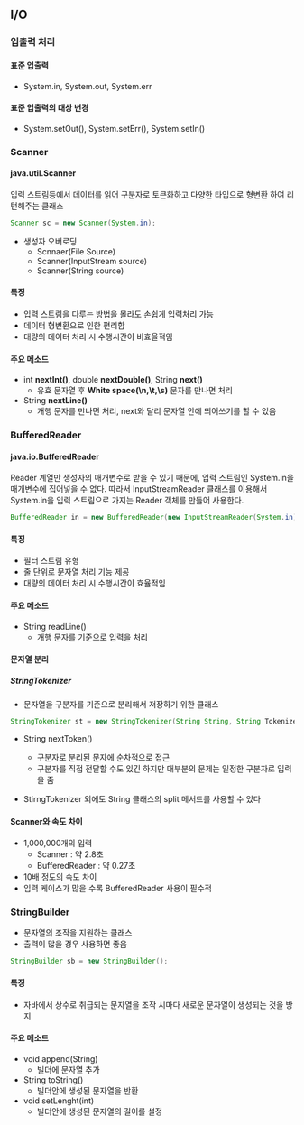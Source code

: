 ## I/O

### 입출력 처리

#### 표준 입출력

- System.in, System.out, System.err

#### 표준 입출력의 대상 변경

- System.setOut(), System.setErr(), System.setIn() 


### Scanner

#### java.util.Scanner

입력 스트림등에서 데이터를 읽어 구분자로 토큰화하고 다양한 타입으로 형변환 하여 리턴해주는 클래스
```java
Scanner sc = new Scanner(System.in);
```
- 생성자 오버로딩
  - Scnnaer(File Source)
  - Scanner(InputStream source)
  - Scanner(String source)

#### 특징
- 입력 스트림을 다루는 방법을 몰라도 손쉽게 입력처리 가능
- 데이터 형변환으로 인한 편리함
- 대량의 데이터 처리 시 수행시간이 비효율적임

#### 주요 메소드
- int **nextInt()**, double **nextDouble()**, String **next()**
  - 유효 문자열 후 **White space(\n,\t,\s)** 문자를 만나면 처리
- String **nextLine()**
  - 개행 문자를 만나면 처리, next와 달리 문자열 안에 띄어쓰기를 할 수 있음

### BufferedReader

#### java.io.BufferedReader

Reader 계열만 생성자의 매개변수로 받을 수 있기 때문에, 입력 스트림인 System.in을 매개변수에 집어넣을 수 없다. 따라서 InputStreamReader 클래스를 이용해서 System.in을 입력 스트림으로 가지는 Reader 객체를 만들어 사용한다.

```java
BufferedReader in = new BufferedReader(new InputStreamReader(System.in));
```

#### 특징
- 필터 스트림 유형
- 줄 단위로 문자열 처리 기능 제공
- 대량의 데이터 처리 시 수행시간이 효율적임

#### 주요 메소드
- String readLine()
  - 개행 문자를 기준으로 입력을 처리

#### 문자열 분리

##### StringTokenizer
- 문자열을 구분자를 기준으로 분리해서 저장하기 위한 클래스
```java
StringTokenizer st = new StringTokenizer(String String, String Tokenizer)
```
- String nextToken()
  - 구분자로 분리된 문자에 순차적으로 접근
  - 구분자를 직접 전달할 수도 있긴 하지만 대부분의 문제는 일정한 구분자로 입력을 줌

- StirngTokenizer 외에도 String 클래스의 split 메서드를 사용할 수 있다

#### Scanner와 속도 차이
- 1,000,000개의 입력
  - Scanner : 약 2.8초
  - BufferedReader : 약 0.27초
- 10배 정도의 속도 차이
- 입력 케이스가 많을 수록 BufferedReader 사용이 필수적
  
### StringBuilder
- 문자열의 조작을 지원하는 클래스
- 출력이 많을 경우 사용하면 좋음

```java
StringBuilder sb = new StringBuilder();
```

#### 특징
- 자바에서 상수로 취급되는 문자열을 조작 시마다 새로운 문자열이 생성되는 것을 방지

#### 주요 메소드
- void append(String)
  - 빌더에 문자열 추가
- String toString()
  - 빌더안에 생성된 문자열을 반환
- void setLenght(int)
  - 빌더안에 생성된 문자열의 길이를 설정
